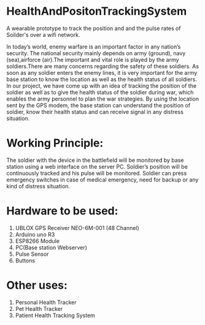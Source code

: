 # HealthAndPositonTrackingSystem

A wearable prototype to track the position and and the pulse rates of Soilder's over a wifi network.

In today’s world, enemy warfare is an important factor in any nation’s security. The national security mainly depends on army (ground), navy (sea),air­force (air).The important and vital role is played by the army soldiers.There are many concerns regarding the safety of these soldiers. As soon as any soldier enters the enemy lines, it is very important for the army base station to know the location as well as the health status of all soldiers. In our project, we have come up with an idea of tracking the position of the soldier as well as to give the health status of the soldier during war, which enables the army
personnel to plan the war strategies. By using the location sent by the GPS modem, the base station can understand the position of soldier, know their health status and can receive signal in any distress situation.

# Working Principle:

The soldier with the device in the battlefield will be monitored by base station using a web interface on the server PC. Soldier’s position will be continuously tracked and his pulse will be monitored. Soldier can press emergency switches in case of medical emergency, need for backup or any kind of distress situation.

# Hardware to be used:

1. UBLOX GPS Receiver NEO-6M-001 (48 Channel)
2. Arduino uno R3
3. ESP8266 Module
3. PC(Base station Webserver)
4. Pulse Sensor
5. Buttons

# Other uses:

1. Personal Health Tracker
2. Pet Health Tracker
3. Patient Health Tracking System
